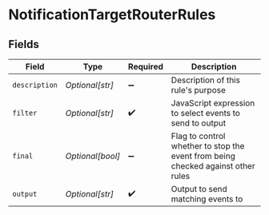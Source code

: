 # NotificationTargetRouterRules


## Fields

| Field                                                                            | Type                                                                             | Required                                                                         | Description                                                                      |
| -------------------------------------------------------------------------------- | -------------------------------------------------------------------------------- | -------------------------------------------------------------------------------- | -------------------------------------------------------------------------------- |
| `description`                                                                    | *Optional[str]*                                                                  | :heavy_minus_sign:                                                               | Description of this rule's purpose                                               |
| `filter`                                                                         | *Optional[str]*                                                                  | :heavy_check_mark:                                                               | JavaScript expression to select events to send to output                         |
| `final`                                                                          | *Optional[bool]*                                                                 | :heavy_minus_sign:                                                               | Flag to control whether to stop the event from being checked against other rules |
| `output`                                                                         | *Optional[str]*                                                                  | :heavy_check_mark:                                                               | Output to send matching events to                                                |